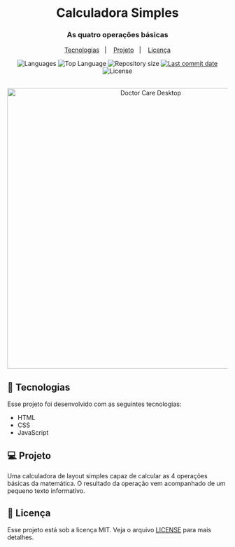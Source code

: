 <div align="center">
<h1>Calculadora Simples</h1>
<h3>As quatro operações básicas</h3>
</div>

<p align="center">
  <a href="#-tecnologias">Tecnologias</a>&nbsp;&nbsp;&nbsp;|&nbsp;&nbsp;&nbsp;
  <a href="#-projeto">Projeto</a>&nbsp;&nbsp;&nbsp;|&nbsp;&nbsp;&nbsp;
  <a href="#memo-licença">Licença</a>
</p>

<p align="center">
  <img alt="Languages" src="https://img.shields.io/github/languages/count/walterowisk/calculadora-simples">
  <img alt="Top Language" src="https://img.shields.io/github/languages/top/walterowisk/calculadora-simples">
  <img alt="Repository size" src="https://img.shields.io/github/repo-size/walterowisk/calculadora-simples">
  <a href="https://github.com/walterowisk/calculadora-simples/commits/master">
    <img alt="Last commit date" src="https://img.shields.io/github/last-commit/walterowisk/calculadora-simples">
  </a>
  <img alt="License" src="https://img.shields.io/github/license/walterowisk/calculadora-simples">
</p>

<br>

<div align="center">
  <img src="https://i.ibb.co/fVRsDR1/ezgif-com-gif-maker.gif" alt="Doctor Care Desktop" width="640">

</div>

## 🚀 Tecnologias

Esse projeto foi desenvolvido com as seguintes tecnologias:

- HTML
- CSS
- JavaScript


## 💻 Projeto


Uma calculadora de layout simples capaz de calcular as 4 operações básicas da matemática. O resultado da operação vem acompanhado de um pequeno texto informativo.


## :memo: Licença

Esse projeto está sob a licença MIT. Veja o arquivo [LICENSE](.github/LICENSE.md) para mais detalhes.
